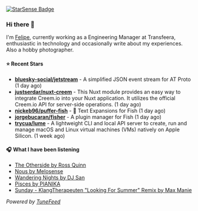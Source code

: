 <a href="https://starsense.app/developer-types" target="_blank"><img src="https://starsense.app/api/badge/?user=valtlfelipe" alt="StarSense Badge"></a>

### Hi there 👋

I'm [Felipe](https://felipevm.com), currently working as a Engineering Manager at Transfeera, enthusiastic in technology and occasionally write about my experiences. Also a hobby photographer.

#### ⭐ Recent Stars
- **[bluesky-social/jetstream](https://github.com/bluesky-social/jetstream)** - A simplified JSON event stream for AT Proto (1 day ago)
- **[justserdar/nuxt-creem](https://github.com/justserdar/nuxt-creem)** - This Nuxt module provides an easy way to integrate Creem.io into your Nuxt application. It utilizes the official Creem.io API for server-side operations. (1 day ago)
- **[nickeb96/puffer-fish](https://github.com/nickeb96/puffer-fish)** - 🐡 Text Expansions for Fish (1 day ago)
- **[jorgebucaran/fisher](https://github.com/jorgebucaran/fisher)** - A plugin manager for Fish (1 day ago)
- **[trycua/lume](https://github.com/trycua/lume)** - A lightweight CLI and local API server to create, run and manage macOS and Linux virtual machines (VMs) natively on Apple Silicon. (1 week ago)

#### 🎧 What I have been listening
- [The Otherside by Ross Quinn](https://open.spotify.com/track/6dVaPIowc4SX9Qm3Zj2KQq)
- [Nous by Melosense](https://open.spotify.com/track/2THuPK6bfhZt3CtdGHGkpQ)
- [Wandering Nights by DJ San](https://open.spotify.com/track/6MhG1NtHedKyWUZWGtixxI)
- [Pisces by PIANIKA](https://open.spotify.com/track/1ZPKTHjb1NqKvryMHdC3rD)
- [Sunday - KlangTherapeuten &#34;Looking For Summer&#34; Remix by Max Manie](https://open.spotify.com/track/3YcAw0Uc94mb7n8DHMFWRa)

_Powered by [TuneFeed](https://tunefeed.app?ref=github.com)_


